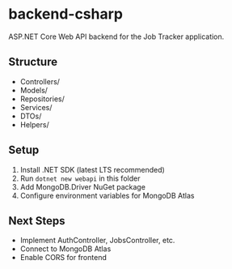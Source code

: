 # backend-csharp

ASP.NET Core Web API backend for the Job Tracker application.

## Structure
- Controllers/
- Models/
- Repositories/
- Services/
- DTOs/
- Helpers/

## Setup
1. Install .NET SDK (latest LTS recommended)
2. Run `dotnet new webapi` in this folder
3. Add MongoDB.Driver NuGet package
4. Configure environment variables for MongoDB Atlas

## Next Steps
- Implement AuthController, JobsController, etc.
- Connect to MongoDB Atlas
- Enable CORS for frontend
